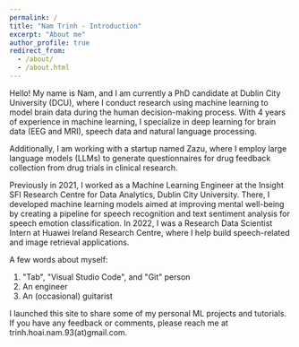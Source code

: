 ```yaml
---
permalink: /
title: "Nam Trinh - Introduction"
excerpt: "About me"
author_profile: true
redirect_from:
  - /about/
  - /about.html
---
```


Hello! My name is Nam, and I am currently a PhD candidate at Dublin City University (DCU), where I conduct research using machine learning to model brain data during the human decision-making process. With 4 years of experience in machine learning, I specialize in deep learning for brain data (EEG and MRI), speech data and natural language processing.

Additionally, I am working with a startup named Zazu, where I employ large language models (LLMs) to generate questionnaires for drug feedback collection from drug trials in clinical research.

Previously in 2021, I worked as a Machine Learning Engineer at the Insight SFI Research Centre for Data Analytics, Dublin City University. There, I developed machine learning models aimed at improving mental well-being by creating a pipeline for speech recognition and text sentiment analysis for speech emotion classification. In 2022, I was a Research Data Scientist Intern at Huawei Ireland Research Centre, where I help build speech-related and image retrieval applications.

A few words about myself:

1. "Tab", "Visual Studio Code", and "Git" person
2. An engineer
3. An (occasional) guitarist

I launched this site to share some of my personal ML projects and tutorials. If you have any feedback or comments, please reach me at trinh.hoai.nam.93(at)gmail.com.
